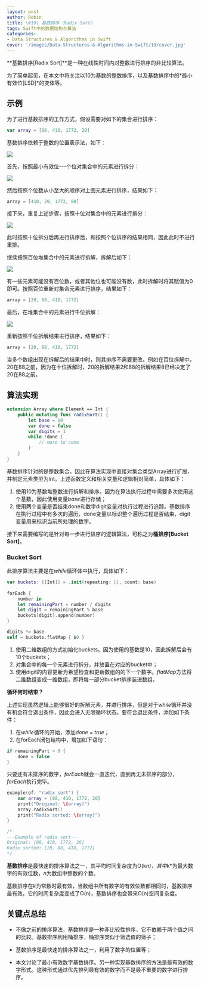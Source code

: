 ```yaml
---
layout: post
author: Robin
title: \#19\ 基数排序（Radix Sort）
tags: Swift中的数据结构与算法
categories:
- Data Structures & Algorithms in Swift
cover: '/images/Data-Structures-&-Algorithms-in-Swift/19/cover.jpg'
---
```


**基数排序[Radix Sort]**是一种在线性时间内对整数进行排序的非比较算法。

为了简单起见，在本文中将关注以10为基数的整数排序，以及基数排序中的*最小有效位[LSD]*的变体等。

## 示例

为了进行基数排序的工作方式，假设需要对如下的集合进行排序：

```swift
var array = [88, 410, 1772, 20]
```

基数排序依赖于整数的位置表示法，如下：

![](/images/Data-Structures-&-Algorithms-in-Swift/19/integer-base.png)

首先，按照最小有效位---个位对集合中的元素进行拆分：

![](/images/Data-Structures-&-Algorithms-in-Swift/19/eg-1.png)

然后按照个位数从小至大的顺序对上图元素进行排序，结果如下：

```swift
array = [410, 20, 1772, 88]
```

接下来，重复上述步骤，按照十位对集合中的元素进行拆分：

![](/images/Data-Structures-&-Algorithms-in-Swift/19/eg-2.png)

此时按照十位拆分后再进行排序后，和按照个位排序的结果相同，因此此时不进行重排。

继续按照百位堆集合中的元素进行拆解，拆解后如下：

![](/images/Data-Structures-&-Algorithms-in-Swift/19/eg-3.png)

有一些元素可能没有百位数，或者其他位也可能没有数，此时拆解时将其赋值为0即可。按照百位重新对集合元素进行排序，结果如下：

```swift
array = [20, 88, 410, 1772]
```

最后，在堆集合中的元素进行千位拆解：

![](/images/Data-Structures-&-Algorithms-in-Swift/19/eg-4.png)

重新按照千位拆解结果进行排序，结果如下：

```swift
array = [20, 88, 410, 1772]
```

当多个数组出现在拆解后的结果中时，则其排序不需要更改。例如在百位拆解中，20在88之前，因为在十位拆解时，20的拆解结果2和88的拆解结果8已经决定了20在88之前。

## 算法实现

```swift
extension Array where Element == Int {
    public mutating func radixSort() {
        let base = 10
        var done = false
        var digits = 1
        while !done {
            // more to come
        }
    }
}
```

基数排序针对的是整数集合，因此在算法实现中直接对集合类型Array进行扩展，并制定元素类型为Int。上述函数定义和相关变量和逻辑相对简单，具体如下：

1. 使用10为基数堆整数进行拆解和排序。因为在算法执行过程中需要多次使用这个基数，因此使用变量*base*进行存储；
2. 使用两个变量是否结束done和数字digit变量对执行过程进行追踪。基数排序在执行过程中有多次的遍历，done变量以标识整个遍历过程是否结束，digit变量用来标识当前所处理的数字。

接下来需要编写的是针对每一步进行排序的逻辑算法，可称之为**桶排序[Bucket Sort]**。

### Bucket Sort

此排序算法主要是在*while*循环体中执行，具体如下：

```swift
var buckets: [[Int]] = .init(repeating: [], count: base)
            
forEach {
    number in
    let remainingPart = number / digits
    let digit = remainingPart % base
    buckets[digit].append(number)
}

digits *= base
self = buckets.flatMap { $0 }
```

1. 使用二维数组的方式初始化buckets。因为使用的基数是10，因此拆解后会有10个buckets；
2. 对集合中的每一个元素进行拆分，并放置在对应的bucket中；
3. 使用digit的内容更新为希望检查和更新数组的的下一个数字。*flatMap*方法将二维数组变成一维数组，即将每一部分bucket排序装进数组。

**循环何时结束？**

上述实现虽然逻辑上能够很好的拆解元素，并进行排序，但是对于*while*循环并没有机会符合退出条件，因此会进入无限循环状态。要符合退出条件，添加如下条件：

1. 在*while*循环的开始，添加*done = true*；
2. 在forEach闭包结构中，增加如下语句：

```swift
if remainingPart > 0 {
    done = false
}
```

只要还有未排序的数字，*forEach*就会一直迭代，直到再无未排序的部分，*forEach*执行完毕。

```swift
example(of: "radix sort") {
    var array = [88, 410, 1772, 20]
    print("Original: \(array)")
    array.radixSort()
    print("Radix sorted: \(array)")
}

/*
---Example of radix sort---
Original: [88, 410, 1772, 20]
Radix sorted: [20, 88, 410, 1772]
*/
```

**基数排序**是最快速的排序算法之一，其平均时间复杂度为O(k*n)，其中*k*为最大数字的有效位数，*n*为数组中整数的个数。

基数排序在*k*为常数时最有效，当数组中所有数字的有效位数都相同时，基数排序最有效。它的时间复杂度变成了O(n)，基数排序也会带来O(n)空间复杂度。

## 关键点总结

* 不像之前的排序算法，基数排序是一种非比较性排序，它不依赖于两个值之间的比较。基数排序利用桶排序，桶排序类似于筛选值的筛子；

* 基数排序是最快速的排序算法之一，利用了数字的位置等；

* 本文讨论了最小有效数字基数排序。另一种实现基数排序的方法是最有效的数字形式。这种形式通过优先排列最有效的数字而不是最不重要的数字进行排序。